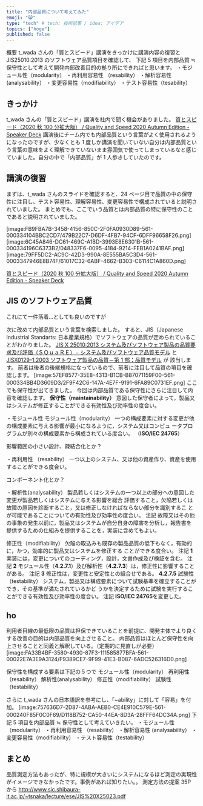 ```yaml
---
title: "内部品質について考えてみた"
emoji: "😸"
type: "tech" # tech: 技術記事 / idea: アイデア
topics: ["hoge"]
published: false
---
```


概要
t_wada さんの「質とスピード」講演をきっかけに講演内容の復習と JIS25010:2013 のソフトウェア品質項目を確認して、
下記 5 項目を内部品質 ≒ 保守性として考えて開発内部改善目的の拠り所にできればと思います。
・モジュール性（modularity）
・再利用容易性 （resability）
・解析容易性 (analysability）
・変更容易性（modifiability）
・テスト容易性（tesability）

## きっかけ

t_wada さんの「質とスピード」講演を社内で聞く機会がありました。
[質とスピード（2020 秋 100 分拡大版） / Quality and Speed 2020 Autumn Edition - Speaker Deck](https://speakerdeck.com/twada/quality-and-speed-2020-autumn-edition)
講演後にチーム内でも内部品質という言葉がよく使用されるようになったのですが、少なくとも 1 度しか講演を聞いていない自分は内部品質という言葉の意味をよく理解できていないまま雰囲気で使ってしまっているなと感じていました。自分の中で「内部品質」が 1 人歩きしていたのです。

## 講演の復習

まずは、t_wada さんのスライドを確認すると、24 ページ目で品質の中の保守性に注目し、テスト容易性、理解容易性、変更容易性で構成されていると説明されていました。
まとめでも、ここでいう品質とは内部品質の特に保守性のことであると説明されていました。

[image:FB9FBA7B-3458-4156-850C-2F0FA0930D89-561-000334104BBC2CD7/479B22C7-D6DF-4FB7-94CF-6DFF96658F26.png]
[image:6C45A846-DC61-469C-A1BD-3993E8E6301B-561-000334196C6373B2/048337F6-0095-4184-9214-FEB1A0241BAF.png]
[image:79FF5DC2-AC9C-42D3-990A-8E555BA5C3D4-561-0003347946E8B74F/61017C32-6ABF-4662-B303-C6114C1A860D.png]

[質とスピード（2020 秋 100 分拡大版） / Quality and Speed 2020 Autumn Edition - Speaker Deck](https://speakerdeck.com/twada/quality-and-speed-2020-autumn-edition?slide=24)

## JIS のソフトウェア品質

これにて一件落着…としても良いのですが

次に改めて内部品質という言葉を検索しました。
すると、JIS（Japanese Industrial Standarts: 日本産業規格）でソフトウェアの品質が定められていることがわかりました。
[JIS X 25010:2013 システム及びソフトウェア製品の品質要求及び評価（ＳＱｕａＲＥ）− システム及びソフトウェア品質モデル](http://kikakurui.com/x25/X25010-2013-01.html)
と
[JISX0129-1:2003 ソフトウェア製品の品質－第 1 部：品質モデル](https://kikakurui.com/x0/X0129-1-2003-01.html)
が
該当します。
前者は後者の後継規格になっているので、前者に注目して品質の項目を確認します。
[image:57EF8577-35E8-4313-B1CB-B87071159F00-561-000334BB4D3609D3/2F9F42C6-147A-4E7F-9191-6FA89C0731EF.png]
ここでも保守性が出てきました。
今回は内部品質である保守性にさらに注目して内容を確認します。
**保守性（maintainability）**
意図した保守者によって，製品又はシステムが修正することができる有効性及び効率性の度合い。

・モジュール性
モジュール性（modularity）
一つの構成要素に対する変更が他の構成要素に与える影響が最小になるように，システム又はコンピュ
ータプログラムが別々の構成要素から構成されている度合い。
（**ISO/IEC 24765**）

影響範囲の小さい設計、疎結合化とか？

・再利用性 （resability）
一つ以上のシステム、又は他の資産作り、資産を使用することができる度合い。

コンポーネント化とか？

・解析性(analysability）
製品若しくはシステムの一つ以上の部分への意図した変更が製品若しくはシステムに与える影響を総合
評価すること，欠陥若しくは故障の原因を診断すること，又は修正しなければならない部分を識別するこ
とが可能であることについての有効性及び効率性の度合い。
注記 故障又はその他の事象の発生以前に，製品又はシステムが自分自身の障害を分析し，報告書を
提供するための仕組みを提供することを，実装に含めてもよい。

修正性（modifiability）
欠陥の取込みも既存の製品品質の低下もなく，有効的に，かつ，効率的に製品又はシステムを修正する
ことができる度合い。
注記 **1** 実装には，変更についてのコーディング，設計，文書作成及び検証を含む。
注記 **2** モジュール性（**4.2.7.1**）及び解析性（**4.2.7.3**）は，修正性に影響することがある。
注記 **3** 修正性は，変更性と安定性との組合せである。
**4.2.7.5**
試験性（testability）
システム，製品又は構成要素について試験基準を確立することができ，その基準が満たされているかど
うかを決定するために試験を実行することができる有効性及び効率性の度合い。
注記 **ISO/IEC 24765**を変更した。

## ho

利用者目線の最低限の品質は担保できていることを前提に、開発主体でより良くする改善の目的は内部品質を向上させること。
内部品質はほとんど保守性を向上させることと同義と解釈している。（定期的に見直しが必要）
[image:FA33B4BF-3580-4930-87F3-111585877BFA-561-00022E7A3E9A3124/F9389CE7-9F99-41E3-B087-6ADC526316D0.png]

保守性を構成する要素は下記の５つで
モジュール性（modularity）
再利用性 （resability）
解析性(analysability）
修正性（modifiability）
試験性（testability）

さらに t_wada さんの日本語訳を参考にし、「~ability」に対して「容易」を付加。
[image:757636D7-2D87-4ABA-AEB0-CE4E910C579E-561-000240F85F0C0F69/D118B752-CA50-44EA-8D3A-28FFF64DC34A.png]
下記 5 項目を内部品質 ≒ 保守性として考えていきたい。
・モジュール性（modularity）
・再利用容易性 （resability）
・解析容易性 (analysability）
・変更容易性（modifiability）
・テスト容易性（testability）

## まとめ

品質測定方法もあったが、特に規模が大きいにシステムになるほど測定の実現性がイメージできなかったです。事例があれば知りたい。。
測定方法の提案 35P から
http://www.sic.shibaura-it.ac.jp/~tsnaka/lecture/ese/JIS%20X25023.pdf
